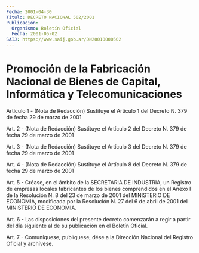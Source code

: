 ```yaml
---
Fecha: 2001-04-30
Título: DECRETO NACIONAL 502/2001
Publicación:
  Organismo: Boletín Oficial
  Fecha: 2001-05-02
SAIJ: https://www.saij.gob.ar/DN20010000502
---
```

# Promoción de la Fabricación Nacional de Bienes de Capital, Informática y Telecomunicaciones

<a id="1"></a>
Artículo 1 - (Nota de Redacción) Sustituye el Artículo 1 del Decreto N.  379 de fecha 29  de  marzo  de  2001

<a id="2"></a>
Art. 2 -  (Nota de Redacción) Sustituye el Artículo 2 del Decreto N.  379 de fecha 29  de  marzo  de  2001

<a id="3"></a>
Art. 3 -  (Nota de Redacción) Sustituye el Artículo 3 del Decreto N.  379 de fecha 29  de  marzo  de  2001

<a id="4"></a>
Art.  4 - (Nota de Redacción) Sustituye el Artículo 8 del Decreto N.  379 de fecha 29  de  marzo  de  2001

<a id="5"></a>
Art.  5 - Créase, en el ámbito de la SECRETARIA DE INDUSTRIA,  un Registro de empresas locales fabricantes de los bienes comprendidos en el Anexo I de  la  Resolución N. 8 del 23 de marzo de 2001 del MINISTERIO DE ECONOMIA, modificada por la Resolución N. 27 del 6 de abril de 2001 del MINISTERIO DE ECONOMIA.

<a id="6"></a>
Art. 6 - Las disposiciones del presente decreto comenzarán a regir a  partir del día  siguiente al de su publicación en  el  Boletín Oficial.

<a id="7"></a>
Art. 7 - Comuníquese,  publíquese, dése a la Dirección Nacional del Registro Oficial y archívese.